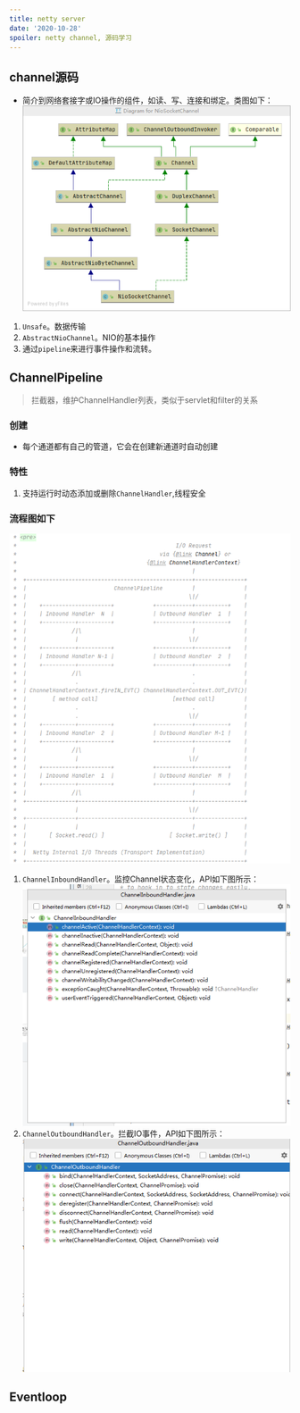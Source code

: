 ```yaml
---
title: netty server
date: '2020-10-28'
spoiler: netty channel, 源码学习
---
```

## channel源码
- 简介到网络套接字或IO操作的组件，如读、写、连接和绑定。类图如下：
![image](./channel-4.1.53.png)
1. `Unsafe`。数据传输
1. `AbstractNioChannel`。NIO的基本操作
1. 通过`pipeline`来进行事件操作和流转。

## ChannelPipeline
> 拦截器，维护ChannelHandler列表，类似于servlet和filter的关系
### 创建
- 每个通道都有自己的管道，它会在创建新通道时自动创建
### 特性
1. 支持运行时动态添加或删除`ChannelHandler`,线程安全
### 流程图如下
![image](./channel-pipline-flow.png)
1. `ChannelInboundHandler`。监控Channel状态变化，API如下图所示：
![image](./ChannelInboundHandler-api.png)
1. `ChannelOutboundHandler`。拦截IO事件，API如下图所示：
![image](./ChannelOutboundHandler-api.png)

## Eventloop
